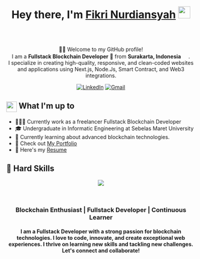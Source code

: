 <div align="center">
    <h1>Hey there, I'm <a href="https://www.ysfik.my.id" target="_blank">Fikri Nurdiansyah</a> <img src="https://media.giphy.com/media/hvRJCLFzcasrR4ia7z/giphy.gif" width="32"></h1>
    <br/><br/>
    <p>🙏🏻 Welcome to my GitHub profile!<br />
    I am a <b>Fullstack Blockchain Developer</b> 🚀 from <b>Surakarta, Indonesia</b> <img src="https://upload.wikimedia.org/wikipedia/commons/9/9f/Flag_of_Indonesia.svg" width="16" />.<br />
    I specialize in creating high-quality, responsive, and clean-coded websites and applications using Next.js, Node.Js, Smart Contract, and Web3 integrations.</p>
    <div>
        <a href="https://www.linkedin.com/in/fikri-nurdiansyah-214387286/" target="_blank"><img alt="LinkedIn" src="https://img.shields.io/badge/linkedin-%230077B5.svg?&style=for-the-badge&logo=linkedin&logoColor=white" /></a>
        <a href="mailto:finz1112@gmail.com" target="_blank"><img alt="Gmail" src="https://img.shields.io/badge/-Gmail-D14836?style=for-the-badge&logo=Gmail&logoColor=white" /></a>
    </div>
</div>

<div>
    <h2><img align="center" src="https://emojis.slackmojis.com/emojis/images/1584726375/8272/blob-cool.gif?1584726375" width="28" /> What I'm up to</h2>
    <ul>
        <li>👨🏻‍💻 Currently work as a freelancer Fullstack Blockchain Developer</li>
        <li>🎓 Undergraduate in Informatic Engineering at Sebelas Maret University</li>
        <li>📖 Currently learning about advanced blockchain technologies.</li>
        <li>👀 Check out <a href="https://www.ysfik.my.id" target="_blank">My Portfolio</a></li>
        <li>📄 Here's my <a href="https://www.ysfik.my.id/assets/resources/resume.pdf" target="_blank">Resume</a></li>
    </ul>
</div>

<div>
    <h2>🧰 Hard Skills</h2>
  <p align="center">
    <img src="https://skillicons.dev/icons?i=html,css,js,ts,react,redux,next,tailwind,mysql,postgresql,mongodb,nodejs,express,solidity" />
  </p>
</div>


<br />

<h3 align="center">Blockchain Enthusiast | Fullstack Developer | Continuous Learner</h3>

<h4 align="center">I am a Fullstack Developer with a strong passion for blockchain technologies. I love to code, innovate, and create exceptional web experiences. I thrive on learning new skills and tackling new challenges. Let's connect and collaborate!</h4>
<br>

